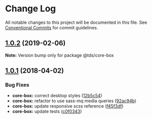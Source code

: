 # Change Log

All notable changes to this project will be documented in this file.
See [Conventional Commits](https://conventionalcommits.org) for commit guidelines.

## [1.0.2](https://github.com/telusdigital/tds/compare/@tds/core-box@1.0.1...@tds/core-box@1.0.2) (2019-02-06)

**Note:** Version bump only for package @tds/core-box





<a name="1.0.1"></a>
## [1.0.1](https://github.com/telusdigital/tds/compare/@tds/core-box@1.0.0...@tds/core-box@1.0.1) (2018-04-02)


### Bug Fixes

* **core-box:** correct desktop styles ([12b5c54](https://github.com/telusdigital/tds/commit/12b5c54))
* **core-box:** refactor to use sass-mq media queries ([92ac94b](https://github.com/telusdigital/tds/commit/92ac94b))
* **core-box:** update responsive scss reference ([f45f3df](https://github.com/telusdigital/tds/commit/f45f3df))
* **core-box:** update tests ([c0f0343](https://github.com/telusdigital/tds/commit/c0f0343))
